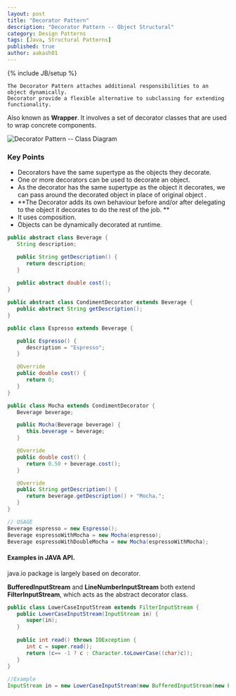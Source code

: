 ```yaml
---
layout: post
title: "Decorator Pattern"
description: "Decorator Pattern -- Object Structural"
category: Design Patterns
tags: [Java, Structural Patterns]
published: true
author: aakash01
---
```

{% include JB/setup %}

``` 
The Decorator Pattern attaches additional responsibilities to an object dynamically. 
Decorator provide a flexible alternative to subclassing for extending functionality. 
```
Also known as **Wrapper**. It involves a set of decorator classes that are used to wrap concrete components. 

![Decorator Pattern -- Class Diagram]({{http://aakash01.github.io}}/assets/images/design_patterns/decorator_pattern.PNG )

### Key Points
*   Decorators have the same supertype as the objects they decorate. 
*   One or more decorators can be used to decorate an object. 
*   As the decorator has the same supertype as the object it decorates, we can pass around the decorated object in place of original object .
*   **The Decorator adds its own behaviour before and/or after delegating to the object it decorates to do the rest of the job. **
*   It uses composition. 
*   Objects can be dynamically decorated at runtime. 


``` java
public abstract class Beverage {
   String description;

   public String getDescription() {
      return description;
   }
   
   public abstract double cost();
}

public abstract class CondimentDecorator extends Beverage {
   public abstract String getDescription();
}
```
``` java
public class Espresso extends Beverage {

   public Espresso() {
      description = "Espresso";
   }

   @Override
   public double cost() {
      return 0;
   }
}
```
``` java
public class Mocha extends CondimentDecorator {
   Beverage beverage;

   public Mocha(Beverage beverage) {
      this.beverage = beverage;
   }

   @Override
   public double cost() {
      return 0.50 + beverage.cost();
   }

   @Override
   public String getDescription() {
      return beverage.getDescription() + "Mocha.";
   }
}

// USAGE
Beverage espresso = new Espresso();
Beverage espressoWithMocha = new Mocha(espresso);
Beverage espressoWithDoubleMocha = new Mocha(espressoWithMocha);

```

#### Examples in JAVA API.

java.io package is largely based on decorator. 

**BufferedInputStream** and **LineNumberInputStream** both extend **FilterInputStream**, which acts as the abstract decorator class. 


``` java
public class LowerCaseInputStream extends FilterInputStream {
   public LowerCaseInputStream(InputStream in) {
      super(in);
   }
   
   public int read() throws IOException {
      int c = super.read();
      return (c== -1 ? c : Character.toLowerCase((char)c));
   }
}
   
//Example
InputStream in = new LowerCaseInputStream(new BufferedInputStream(new FileInputStream("input.txt")));
```


